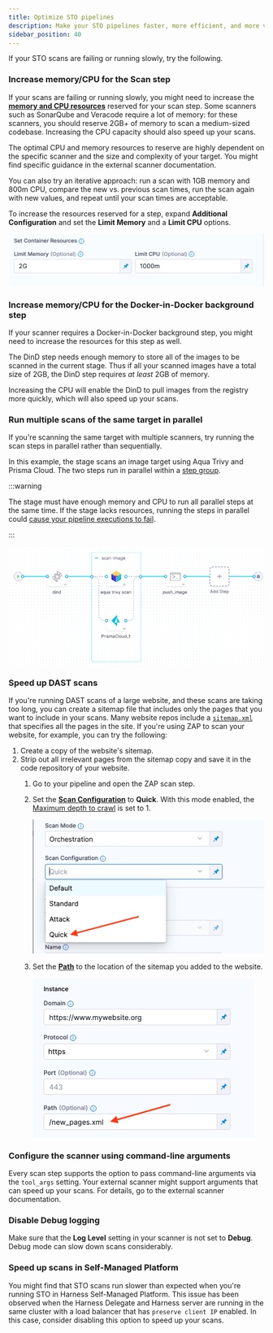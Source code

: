 ```yaml
---
title: Optimize STO pipelines
description: Make your STO pipelines faster, more efficient, and more versatile.
sidebar_position: 40
---
```


If your STO scans are failing or running slowly, try the following.

<!-- https://harness.atlassian.net/browse/STO-6673 -->

### Increase memory/CPU for the Scan step

If your scans are failing or running slowly, you might need to increase the [**memory and CPU resources**](/docs/continuous-integration/use-ci/manage-dependencies/background-step-settings/#set-container-resources) reserved for your scan step. Some scanners such as SonarQube and Veracode require a lot of memory: for these scanners, you should reserve 2GB+ of memory to scan a medium-sized codebase. Increasing the CPU capacity should also speed up your scans. 

The optimal CPU and memory resources to reserve are highly dependent on the specific scanner and the size and complexity of your target. You might find specific guidance in the external scanner documentation. 

You can also try an iterative approach: run a scan with 1GB memory and 800m CPU, compare the new vs. previous scan times, run the scan again with new values, and repeat until your scan times are acceptable.

To increase the resources reserved for a step, expand **Additional Configuration** and set the **Limit Memory** and a **Limit CPU** options. 

![](./static/override-container-resources.png)

### Increase memory/CPU for the Docker-in-Docker background step

If your scanner requires a Docker-in-Docker background step, you might need to increase the resources for this step as well.

The DinD step needs enough memory to store all of the images to be scanned in the current stage. Thus if all your scanned images have a total size of 2GB, the DinD step requires _at least_ 2GB of memory.

Increasing the CPU will enable the DinD to pull images from the registry more quickly, which will also speed up your scans. 

### Run multiple scans of the same target in parallel

 If you're scanning the same target with multiple scanners, try running the scan steps in parallel rather than sequentially.

In this example, the stage scans an image target using Aqua Trivy and Prisma Cloud. The two steps run in parallel within a [step group](/docs/continuous-integration/use-ci/optimize-and-more/group-ci-steps-using-step-groups). 

:::warning

The stage must have enough memory and CPU to run all parallel steps at the same time. If the stage lacks resources, running the steps in parallel could [cause your pipeline executions to fail](/docs/continuous-integration/use-ci/optimize-and-more/group-ci-steps-using-step-groups#parallelism-impacts-resource-consumption).

:::

![](./static/parallel-scans.png)  

### Speed up DAST scans

If you're running DAST scans of a large website, and these scans are taking too long, you can create a sitemap file that includes only the pages that you want to include in your scans. Many website repos include a [`sitemap.xml`](https://www.sitemaps.org/protocol.html) that specifies all the pages in the site. If you're using ZAP to scan your website, for example, you can try the following:

1. Create a copy of the website's sitemap. 
2. Strip out all irrelevant pages from the sitemap copy and save it in the code repository of your website. 
    1. Go to your pipeline and open the ZAP scan step. 
    2. Set the [**Scan Configuration**](/docs/security-testing-orchestration/sto-techref-category/zap/zap-scanner-reference#scan-configuration) to **Quick**. With this mode enabled, the [Maximum depth to crawl](https://www.zaproxy.org/docs/desktop/addons/spider/options/#maximum-depth-to-crawl) is set to 1.

       ![](./static/zap-quick-scan.png)    
    
    3. Set the [**Path**](/docs/security-testing-orchestration/sto-techref-category/zap/zap-scanner-reference#path) to the location of the sitemap you added to the website.

       ![](./static/sitemap-copy-in-zap-step.png)

### Configure the scanner using command-line arguments

Every scan step supports the option to pass command-line arguments via the `tool_args` setting. Your external scanner might support arguments that can speed up your scans. For details, go to the external scanner documentation.

### Disable Debug logging

Make sure that the **Log Level** setting in your scanner is not set to **Debug**. Debug mode can slow down scans considerably.

### Speed up scans in Self-Managed Platform

<!-- https://harness.atlassian.net/browse/STO-6171 -->

You might find that STO scans run slower than expected when you're running STO in Harness Self-Managed Platform. This issue has been observed when the Harness Delegate and Harness server are running in the same cluster with a load balancer that has `preserve client IP` enabled. In this case, consider disabling this option to speed up your scans. 
